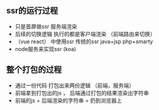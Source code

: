 ## ssr的运行过程
- 只是首屏做ssr 服务端渲染
- 后续的切换逻辑 执行的都是客户端渲染 （前端路由来切换）
- （vue  react） 中使用ssr  传统的ssr java+jsp  php+smarty
- node服务来实现ssr  (koa)


## 整个打包的过程
- 通过一份代码 打包出来两份逻辑 （前端，服务端）
-  前端拿到打包出的js ， 后端通过打包的结果渲染出字符串
-  前端的js + 后端渲染的字符串 = 扔到浏览器上



